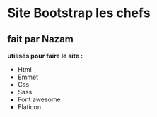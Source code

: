 # Site Bootstrap les chefs
## fait par Nazam
**utilisés pour faire le site :**

- Html
- Emmet
- Css
- Sass
- Font awesome
- Flaticon
